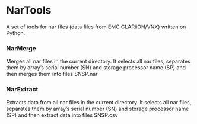 # NarTools
A set of tools for nar files (data files from EMC CLARiiON/VNX) written on Python.

### NarMerge

Merges all nar files in the current directory.
It selects all nar files, separates them by array’s serial number (SN) and storage processor name (SP) and then merges them into files SNSP.nar


### NarExtract

Extracts data from all nar files in the current directory.
It selects all nar files, separates them by array’s serial number (SN) and storage processor name (SP) and then extract data into files SNSP.csv

